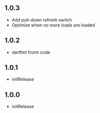 ## 1.0.3

- Add pull-down refresh switch
- Optimize when no more loads are loaded



## 1.0.2

- dartfmt fromt code



## 1.0.1

- initRelease

  

## 1.0.0

- initRelease